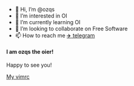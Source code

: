 - 👋 Hi, I’m @ozqs
- 👀 I’m interested in OI
- 🌱 I’m currently learning OI
- 💞️ I’m looking to collaborate on Free Software
- 📫 How to reach me [:airplane: telegram](t.me/tozqs)

#### I am ozqs the oier!

Happy to see you!

[My vimrc](./.vimrc)

<!---
ozqs/ozqs is a ✨ special ✨ repository because its `README.md` (this file) appears on your GitHub profile.
You can click the Preview link to take a look at your changes.
id : 6105137
passwd : 1OMG....
--->
